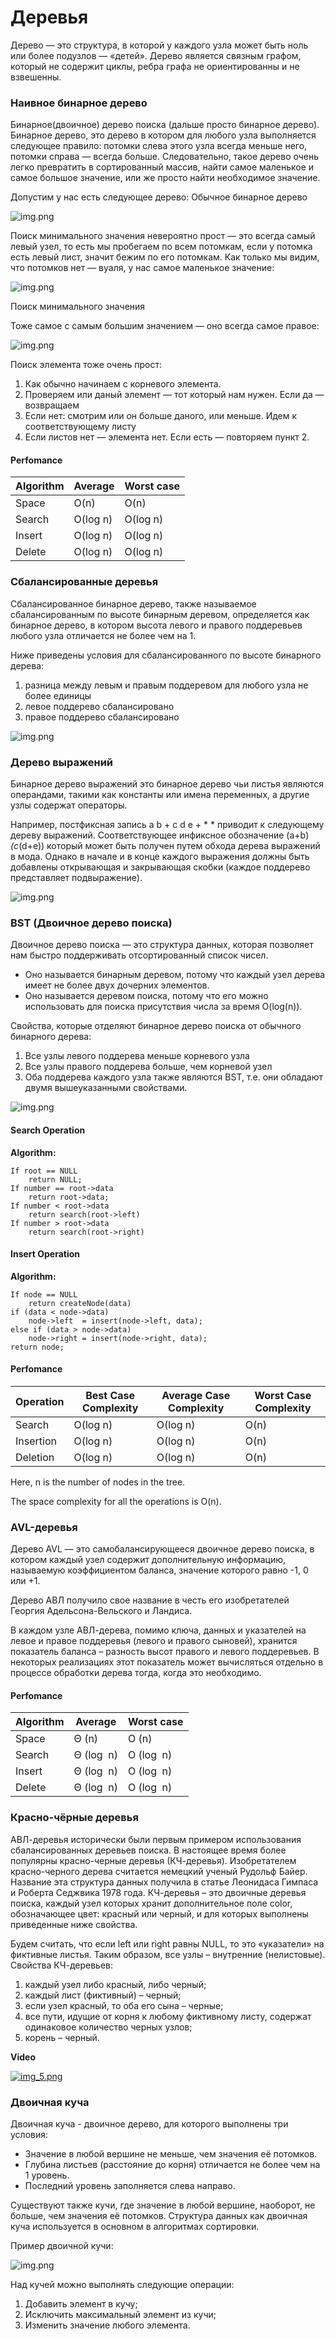 # Деревья

Дерево — это структура, в которой у каждого узла может быть ноль или более подузлов — «детей». Дерево является связным графом, который не содержит циклы, ребра графа не ориентированны и не взвешенны.

### Наивное бинарное дерево

Бинарное(двоичное) дерево поиска (дальше просто бинарное дерево). Бинарное дерево, это дерево в котором для любого узла выполняется следующее правило: потомки слева этого узла всегда меньше него, потомки справа — всегда больше. Следовательно, такое дерево очень легко превратить в сортированный массив, найти самое маленькое и самое большое значение, или же просто найти необходимое значение.

Допустим у нас есть следующее дерево:
Обычное бинарное дерево

![img.png](img_1.png)

Поиск минимального значения невероятно прост — это всегда самый левый узел, то есть мы пробегаем по всем потомкам, если у потомка есть левый лист, значит бежим по его потомкам. Как только мы видим, что потомков нет — вуаля, у нас самое маленькое значение:

![img.png](img_2.png)

Поиск минимального значения

Тоже самое с самым большим значением — оно всегда самое правое:

![img.png](img_3.png)

Поиск элемента тоже очень прост:

1. Как обычно начинаем с корневого элемента.
2. Проверяем или даный элемент — тот который нам нужен. Если да — возвращаем
3. Если нет: смотрим или он больше даного, или меньше. Идем к соответствующему листу
4. Если листов нет — элемента нет. Если есть — повторяем пункт 2.


#### Perfomance

| Algorithm | Average  | Worst case |
| --------- | -------- | ---------- |
| Space     | O(n)     | O(n)       |
| Search    | O(log n) | O(log n)   |
| Insert    | O(log n) | O(log n)   |
| Delete    | O(log n) | O(log n)   |

### Сбалансированные деревья

Сбалансированное бинарное дерево, также называемое сбалансированным по высоте бинарным деревом, определяется как бинарное дерево, в котором высота левого и правого поддеревьев любого узла отличается не более чем на 1.

Ниже приведены условия для сбалансированного по высоте бинарного дерева:

1. разница между левым и правым поддеревом для любого узла не более единицы
2. левое поддерево сбалансировано
3. правое поддерево сбалансировано

![img.png](img_6.png)


### Дерево выражений

Бинарное дерево выражений это бинарное дерево чьи листья являются операндами, такими как константы или имена переменных, а другие узлы содержат операторы.

Например, постфиксная запись a b + c d e + * * приводит к следующему дереву выражений. Соответствующее инфиксное обозначение (a+b)*(c*(d+e)) который может быть получен путем обхода дерева выражений в мода. Однако в начале и в конце каждого выражения должны быть добавлены открывающая и закрывающая скобки (каждое поддерево представляет подвыражение).

![img.png](img_8.png)

### BST (Двоичное дерево поиска)

Двоичное дерево поиска — это структура данных, которая позволяет нам быстро поддерживать отсортированный список чисел.

- Оно называется бинарным деревом, потому что каждый узел дерева имеет не более двух дочерних элементов.
- Оно называется деревом поиска, потому что его можно использовать для поиска присутствия числа за время O(log(n)).

Свойства, которые отделяют бинарное дерево поиска от обычного бинарного дерева:

1. Все узлы левого поддерева меньше корневого узла
2. Все узлы правого поддерева больше, чем корневой узел
3. Оба поддерева каждого узла также являются BST, т.е. они обладают двумя вышеуказанными свойствами.

![img.png](img_7.png)

#### Search Operation

**Algorithm:**
```
If root == NULL 
    return NULL;
If number == root->data 
    return root->data;
If number < root->data 
    return search(root->left)
If number > root->data 
    return search(root->right)
```

#### Insert Operation

**Algorithm:**

```
If node == NULL 
    return createNode(data)
if (data < node->data)
    node->left  = insert(node->left, data);
else if (data > node->data)
    node->right = insert(node->right, data);  
return node;
```

#### Perfomance

| Operation | Best Case Complexity | Average Case Complexity | Worst Case Complexity |
| --------- | -------------------- | ----------------------- | --------------------- |
| Search    | O(log n)             | O(log n)                | O(n)                  |
| Insertion | O(log n)             | O(log n)                | O(n)                  |
| Deletion  | O(log n)             | O(log n)                | O(n)                  |

Here, n is the number of nodes in the tree.

The space complexity for all the operations is O(n).

### AVL-деревья

Дерево AVL — это самобалансирующееся двоичное дерево поиска, в котором каждый узел содержит дополнительную информацию, называемую коэффициентом баланса, значение которого равно -1, 0 или +1.

Дерево АВЛ получило свое название в честь его изобретателей Георгия Адельсона-Вельского и Ландиса.

В каждом узле АВЛ-дерева, помимо ключа, данных и указателей на левое и правое поддеревья (левого и правого сыновей), хранится показатель баланса – разность высот правого и левого поддеревьев. В некоторых реализациях этот показатель может вычисляться отдельно в процессе обработки дерева тогда, когда это необходимо.


#### Perfomance 

| Algorithm | Average     | Worst case  |
| --------- | ----------- | ----------- |
| Space     | Θ (n)       | O (n)       |
| Search    | Θ (log ⁡ n) | O (log ⁡ n) |
| Insert    | Θ (log ⁡ n) | O (log ⁡ n) |
| Delete    | Θ (log ⁡ n) | O (log ⁡ n) |


### Красно-чёрные деревья 

АВЛ-деревья исторически были первым примером использования
сбалансированных деревьев поиска. В настоящее время более популярны красно-черные деревья (КЧ-деревья). Изобретателем красно-черного дерева считается немецкий ученый Рудольф Байер. Название эта структура данных получила в статье Леонидаса Гимпаса и Роберта Седжвика 1978 года.
КЧ-деревья – это двоичные деревья поиска, каждый узел которых хранит дополнительное поле color, обозначающее цвет: красный или черный, и для которых выполнены приведенные ниже свойства.

Будем считать, что если left или right равны NULL, то это «указатели» на фиктивные листья. Таким образом, все узлы – внутренние (нелистовые).
Свойства КЧ-деревьев:

1. каждый узел либо красный, либо черный;
2. каждый лист (фиктивный) – черный;
3. если узел красный, то оба его сына – черные;
4. все пути, идущие от корня к любому фиктивному листу, содержат одинаковое количество черных узлов;
5. корень – черный.


**Video**

[![img_5.png](img_5.png)](https://www.youtube.com/watch?v=qvZGUFHWChY&list=PL9xmBV_5YoZNqDI8qfOZgzbqahCUmUEin)


### Двоичная куча

Двоичная куча - двоичное дерево, для которого выполнены три условия:

- Значение в любой вершине не меньше, чем значения её потомков.
- Глубина листьев (расстояние до корня) отличается не более чем на 1 уровень.
- Последний уровень заполняется слева направо.

Существуют также кучи, где значение в любой вершине, наоборот, не больше, чем значения её потомков. Структура данных как двоичная куча используется в основном в алгоритмах сортировки.

Пример двоичной кучи:

![img.png](img_4.png)

Над кучей можно выполнять следующие операции:

1. Добавить элемент в кучу;
2. Исключить максимальный элемент из кучи;
3. Изменить значение любого элемента.



